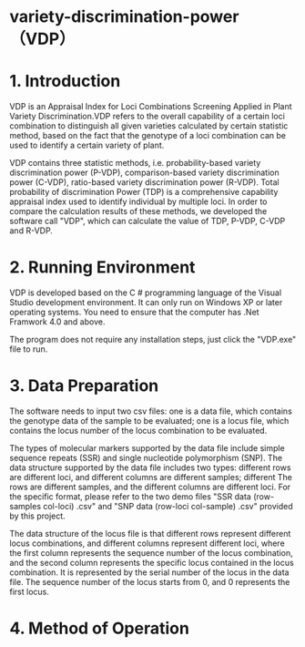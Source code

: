 # variety-discrimination-power （VDP）

# 1. Introduction
VDP is an Appraisal Index for Loci Combinations Screening Applied in Plant Variety Discrimination.VDP refers to the overall capability of a certain loci combination to distinguish all given varieties calculated by certain statistic method, based on the fact that the genotype of a loci combination can be used to identify a certain variety of plant. 

VDP contains three statistic methods, i.e. probability-based variety discrimination power (P-VDP), comparison-based variety discrimination power (C-VDP), ratio-based variety discrimination power (R-VDP). Total probability of discrimination Power (TDP) is a comprehensive capability appraisal index used to identify individual by multiple loci. In order to compare the calculation results of these methods, we developed the software call "VDP", which can calculate the value of TDP, P-VDP, C-VDP and R-VDP.

# 2. Running Environment
VDP is developed based on the C # programming language of the Visual Studio development environment. It can only run on Windows XP or later operating systems. You need to ensure that the computer has .Net Framwork 4.0 and above.

The program does not require any installation steps, just click the "VDP.exe" file to run.

# 3. Data Preparation
The software needs to input two csv files: one is a data file, which contains the genotype data of the sample to be evaluated; one is a locus file, which contains the locus number of the locus combination to be evaluated. 

The types of molecular markers supported by the data file include simple sequence repeats (SSR) and single nucleotide polymorphism (SNP). The data structure supported by the data file includes two types: different rows are different loci, and different columns are different samples; different The rows are different samples, and the different columns are different loci. For the specific format, please refer to the two demo files "SSR data (row-samples col-loci) .csv" and "SNP data (row-loci col-sample) .csv" provided by this project.

The data structure of the locus file is that different rows represent different locus combinations, and different columns represent different loci, where the first column represents the sequence number of the locus combination, and the second column represents the specific locus contained in the locus combination. It is represented by the serial number of the locus in the data file. The sequence number of the locus starts from 0, and 0 represents the first locus.

# 4. Method of Operation
